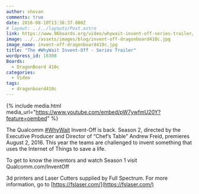 ```yaml
---
author: shovan
comments: true
date: 2016-08-10T13:38:37.000Z
# layout: ../../layouts/Post.astro
link: https://www.96boards.org/video/whywait-invent-off-series-trailer/
image: ../../assets/images/blog/invent-off-dragonboard410c.jpg
image_name: invent-off-dragonboard410c.jpg
title: "The #WhyWait Invent-Off - Series Trailer"
wordpress_id: 16308
Boards:
  - DragonBoard 410c
categories:
  - Video
tags:
  - dragonboard410c
---
```


{% include media.html media_url="https://www.youtube.com/embed/pW7ywfmU20Y?feature=oembed" %}

The Qualcomm [#WhyWait](https://www.youtube.com/results?q=%23WhyWait) Invent-Off is back. Season 2, directed by the Executive Producer and Director of “Chef’s Table” Andrew Freid, premieres August 2, 2016. This year the teams are challenged to invent something that uses the Internet of Things to save a life.

To get to know the inventors and watch Season 1 visit Qualcomm.com/InventOff

3d printers and Laser Cutters supplied by Full Spectrum. For more information, go to [https://fslaser.com/](https://fslaser.com/)
